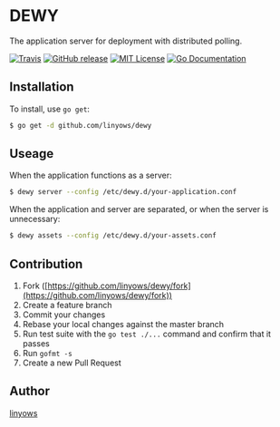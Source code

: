 DEWY
====

The application server for deployment with distributed polling.

[![Travis](https://img.shields.io/travis/linyows/dewy.svg?style=flat-square)][travis]
[![GitHub release](http://img.shields.io/github/release/linyows/dewy.svg?style=flat-square)][release]
[![MIT License](http://img.shields.io/badge/license-MIT-blue.svg?style=flat-square)][license]
[![Go Documentation](http://img.shields.io/badge/go-documentation-blue.svg?style=flat-square)][godocs]

[travis]: https://travis-ci.org/linyows/dewy
[release]: https://github.com/linyows/dewy/releases
[license]: https://github.com/linyows/dewy/blob/master/LICENSE
[godocs]: http://godoc.org/github.com/linyows/dewy

Installation
------------

To install, use `go get`:

```sh
$ go get -d github.com/linyows/dewy
```

Useage
------

When the application functions as a server:

```sh
$ dewy server --config /etc/dewy.d/your-application.conf
```

When the application and server are separated, or when the server is unnecessary:

```sh
$ dewy assets --config /etc/dewy.d/your-assets.conf
```

Contribution
------------

1. Fork ([https://github.com/linyows/dewy/fork](https://github.com/linyows/dewy/fork))
1. Create a feature branch
1. Commit your changes
1. Rebase your local changes against the master branch
1. Run test suite with the `go test ./...` command and confirm that it passes
1. Run `gofmt -s`
1. Create a new Pull Request

Author
------

[linyows](https://github.com/linyows)
